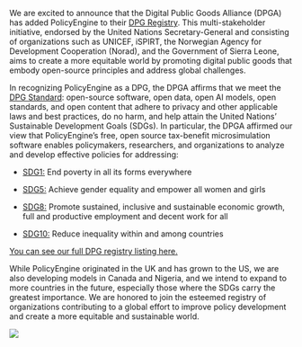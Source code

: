 We are excited to announce that the Digital Public Goods Alliance (DPGA) has added PolicyEngine to their [DPG Registry](http://digitalpublicgoods.net/registry/). This multi-stakeholder initiative, endorsed by the United Nations Secretary-General and consisting of organizations such as UNICEF, iSPIRT, the Norwegian Agency for Development Cooperation (Norad), and the Government of Sierra Leone, aims to create a more equitable world by promoting digital public goods that embody open-source principles and address global challenges.

In recognizing PolicyEngine as a DPG, the DPGA affirms that we meet the [DPG Standard](http://digitalpublicgoods.net/standard/): open-source software, open data, open AI models, open standards, and open content that adhere to privacy and other applicable laws and best practices, do no harm, and help attain the United Nations’ Sustainable Development Goals (SDGs). In particular, the DPGA affirmed our view that PolicyEngine’s free, open source tax-benefit microsimulation software enables policymakers, researchers, and organizations to analyze and develop effective policies for addressing:

- [SDG1:](https://sdgs.un.org/goals/goal1) End poverty in all its forms everywhere

- [SDG5:](https://sdgs.un.org/goals/goal5) Achieve gender equality and empower all women and girls

- [SDG8:](https://sdgs.un.org/goals/goal8) Promote sustained, inclusive and sustainable economic growth, full and productive employment and decent work for all

- [SDG10:](https://sdgs.un.org/goals/goal10) Reduce inequality within and among countries

[You can see our full DPG registry listing here.](https://app.digitalpublicgoods.net/a/10482)

While PolicyEngine originated in the UK and has grown to the US, we are also developing models in Canada and Nigeria, and we intend to expand to more countries in the future, especially those where the SDGs carry the greatest importance. We are honored to join the esteemed registry of organizations contributing to a global effort to improve policy development and create a more equitable and sustainable world.

![](https://cdn-images-1.medium.com/max/2480/1*XUQZjvUWLZfasEp-ZVAXtQ.png)
